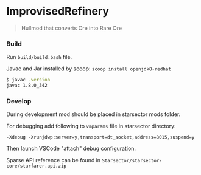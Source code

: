 # ImprovisedRefinery
> Hullmod that converts Ore into Rare Ore

### Build
Run `build/build.bash` file.

Javac and Jar installed by scoop:
`scoop install openjdk8-redhat`

```bash
$ javac -version
javac 1.8.0_342
```

### Develop
During development mod should be placed in starsector mods folder.

For debugging add following to `vmparams` file in starsector directory:

```
-Xdebug -Xrunjdwp:server=y,transport=dt_socket,address=8015,suspend=y
```

Then launch VSCode "attach" debug configuration.

Sparse API reference can be found in `Starsector/starsector-core/starfarer.api.zip`

<!--
TODO:
Test SMod ratios.
Add integration with Corrupted Nanoforge, Prestine Nanoforge.
-->
